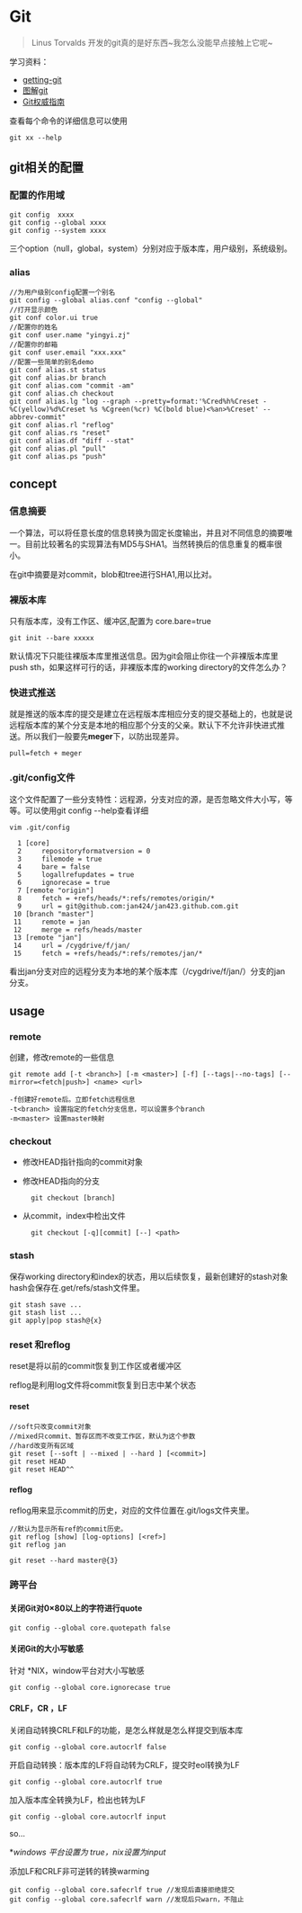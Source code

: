 # Git

>Linus Torvalds 开发的git真的是好东西~我怎么没能早点接触上它呢~	

学习资料：

* [getting-git](http://www.slideshare.net/chacon/getting-git)
* [图解git](http://marklodato.github.com/visual-git-guide/index-zh-cn.html)
* [Git权威指南](http://baike.baidu.com/view/6097792.htm)

查看每个命令的详细信息可以使用

	git xx --help

## git相关的配置

### 配置的作用域

	git config  xxxx
	git config --global xxxx
	git config --system xxxx

三个option（null，global，system）分别对应于版本库，用户级别，系统级别。

### alias
	
	//为用户级别config配置一个别名
	git config --global alias.conf "config --global"
	//打开显示颜色
	git conf color.ui true
	//配置你的姓名
	git conf user.name "yingyi.zj"
	//配置你的邮箱
	git conf user.email "xxx.xxx"
	//配置一些简单的别名demo
	git conf alias.st status
	git conf alias.br branch
	git conf alias.com "commit -am"
	git conf alias.ch checkout
	git conf alias.lg "log --graph --pretty=format:'%Cred%h%Creset -%C(yellow)%d%Creset %s %Cgreen(%cr) %C(bold blue)<%an>%Creset' --abbrev-commit"
	git conf alias.rl "reflog"
	git conf alias.rs "reset"
	git conf alias.df "diff --stat"
	git conf alias.pl "pull"
	git conf alias.ps "push"


## concept

### 信息摘要

一个算法，可以将任意长度的信息转换为固定长度输出，并且对不同信息的摘要唯一。目前比较著名的实现算法有MD5与SHA1。当然转换后的信息重复的概率很小。

在git中摘要是对commit，blob和tree进行SHA1,用以比对。

### 裸版本库

只有版本库，没有工作区、缓冲区,配置为 core.bare=true

	git init --bare xxxxx

默认情况下只能往裸版本库里推送信息。因为git会阻止你往一个非裸版本库里push sth，如果这样可行的话，非裸版本库的working directory的文件怎么办？


### 快进式推送
	
就是推送的版本库的提交是建立在远程版本库相应分支的提交基础上的，也就是说远程版本库的某个分支是本地的相应那个分支的父亲。默认下不允许非快进式推送。所以我们一般要先**meger**下，以防出现差异。

	pull=fetch + meger

### .git/config文件

这个文件配置了一些分支特性：远程源，分支对应的源，是否忽略文件大小写，等等。可以使用git config --help查看详细

	vim .git/config

	  1 [core]
	  2     repositoryformatversion = 0
	  3     filemode = true
	  4     bare = false
	  5     logallrefupdates = true
	  6     ignorecase = true
	  7 [remote "origin"]
	  8     fetch = +refs/heads/*:refs/remotes/origin/*
	  9     url = git@github.com:jan424/jan423.github.com.git
	 10 [branch "master"]
	 11     remote = jan
	 12     merge = refs/heads/master
	 13 [remote "jan"]
	 14     url = /cygdrive/f/jan/
	 15     fetch = +refs/heads/*:refs/remotes/jan/*

看出jan分支对应的远程分支为本地的某个版本库（/cygdrive/f/jan/）分支的jan分支。

## usage

### remote

创建，修改remote的一些信息

	git remote add [-t <branch>] [-m <master>] [-f] [--tags|--no-tags] [--mirror=<fetch|push>] <name> <url>

	-f创建好remote后。立即fetch远程信息
	-t<branch> 设置指定的fetch分支信息，可以设置多个branch
	-m<master> 设置master映射
	

### checkout

* 修改HEAD指针指向的commit对象
* 修改HEAD指向的分支
	
		git checkout [branch]

* 从commit，index中检出文件

		git checkout [-q][commit] [--] <path>

### stash

保存working directory和index的状态，用以后续恢复，最新创建好的stash对象hash会保存在.get/refs/stash文件里。

	git stash save ...
	git stash list ...
	git apply|pop stash@{x}

### reset 和reflog

reset是将以前的commit恢复到工作区或者缓冲区

reflog是利用log文件将commit恢复到日志中某个状态

#### reset
	//soft只改变commit对象
	//mixed只commit、暂存区而不改变工作区，默认为这个参数
	//hard改变所有区域
	git reset [--soft | --mixed | --hard ] [<commit>]
	git reset HEAD
	git reset HEAD^^

#### reflog
reflog用来显示commit的历史，对应的文件位置在.git/logs文件夹里。
	
	//默认为显示所有ref的commit历史。
	git reflog [show] [log-options] [<ref>]
	git reflog jan
	
	git reset --hard master@{3}


### 跨平台

#### 关闭Git对0×80以上的字符进行quote

    git config --global core.quotepath false

#### 关闭Git的大小写敏感
    
针对 *NIX，window平台对大小写敏感

    git config --global core.ignorecase true

#### CRLF，CR ，LF

关闭自动转换CRLF和LF的功能，是怎么样就是怎么样提交到版本库

    git config --global core.autocrlf false

开启自动转换：版本库的LF将自动转为CRLF，提交时eol转换为LF

    git config --global core.autocrlf true

加入版本库全转换为LF，检出也转为LF

    git config --global core.autocrlf input

so...

**windows 平台设置为 true，*nix设置为input**

添加LF和CRLF非可逆转的转换warming

    git config --global core.safecrlf true //发现后直接拒绝提交
    git config --global core.safecrlf warn //发现后只warn，不阻止